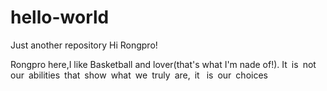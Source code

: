 # hello-world
Just another repository
Hi Rongpro!

Rongpro here,I like Basketball and lover(that's what I'm nade of!).
It is not our abilities that show what we truly are, it 
is our choices
